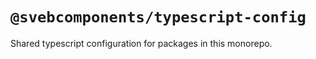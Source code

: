 # `@svebcomponents/typescript-config`

Shared typescript configuration for packages in this monorepo.
